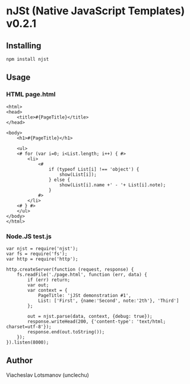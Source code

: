 # nJSt (Native JavaScript Templates) v0.2.1

## Installing

	npm install njst

## Usage

### HTML page.html

	<html>
	<head>
		<title>#{PageTitle}</title>
	</head>

	<body>
		<h1>#{PageTitle}</h1>

		<ul>
		<# for (var i=0; i<List.length; i++) { #>
			<li>
				<#
					if (typeof List[i] !== 'object') {
						show(List[i]);
					} else {
						show(List[i].name +' - '+ List[i].note);
					}
				#>
			</li>
		<# } #>
		</ul>
	</body>
	</html>

### Node.JS test.js

	var njst = require('njst');
	var fs = require('fs');
	var http = require('http');

	http.createServer(function (request, response) {
		fs.readFile('./page.html', function (err, data) {
			if (err) return;
			var out;
			var context = {
				PageTitle: 'jJSt demonstration #1',
				List: ['First', {name:'Second', note:'2th'}, 'Third']
			};

			out = njst.parse(data, context, {debug: true});
			response.writeHead(200, {'content-type': 'text/html; charset=utf-8'});
			response.end(out.toString());
		});
	}).listen(8000);

## Author

Viacheslav Lotsmanov (unclechu)